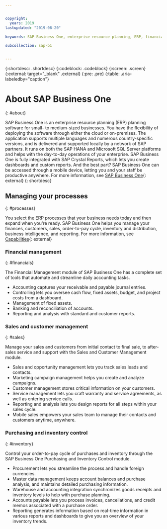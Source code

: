 ```yaml
---


copyright:
  years: 2019
lastupdated: "2019-08-20"

keywords: SAP Business One, enterprise resource planning, ERP, financials, sales, inventory

subcollection: sap-b1


---
```


{:shortdesc: .shortdesc}
{:codeblock: .codeblock}
{:screen: .screen}
{:external: target="_blank" .external}
{:pre: .pre}
{:table: .aria-labeledby="caption"}


# About SAP Business One
{: #about}

SAP Business One is an enterprise resource planning (ERP) planning software for small- to medium-sized businesses. You have the flexibility of deploying the software through either the cloud or on-premises. The application supports multiple languages and numerous country-specific versions, and is delivered and supported locally by a network of SAP partners. It runs on both the SAP HANA and Microsoft SQL Server platforms and helps with the day-to-day operations of your enterprise. SAP Business One is fully integrated with SAP Crystal Reports, which lets you create dashboards and custom reports. And the best part? SAP Business One can be accessed through a mobile device, letting you and your staff be productive anywhere. For more information, see [SAP Business One](https://www.sap.com/products/business-one.html){: external}
{: shortdesc}

## Managing your processes
{: #processes}

You select the ERP processes that your business needs today and then expand when you're ready. SAP Business One helps you manage your finances, customers, sales, order-to-pay cycle, inventory and distribution, business intelligence, and reporting. For more information, see [Capabilities](https://www.sap.com/products/business-one/features.html){: external}

### Financial management
{: #financials}

The Financial Management module of SAP Business One has a complete set of tools that automate and streamline daily accounting tasks.

* Accounting captures your receivable and payable journal entries.
* Controlling lets you oversee cash flow, fixed assets, budget, and project costs from a dashboard.
* Management of fixed assets.
* Banking and reconciliation of accounts.
* Reporting and analysis with standard and customer reports.

### Sales and customer management
{: #sales}

Manage your sales and customers from initial contact to final sale, to after-sales service and support with the Sales and Customer Management module.

* Sales and opportunity management lets you track sales leads and contacts.
* Marketing campaign management helps you create and analyze campaigns.
* Customer management stores critical information on your customers.
* Service management lets you craft warranty and service agreements, as well as entering service calls.
* Reporting and analysis lets you design reports for all steps within your sales cycle.
* Mobile sales empowers your sales team to manage their contacts and customers anytime, anywhere.

### Purchasing and inventory control
{: #inventory}

Control your order-to-pay cycle of purchases and inventory through the SAP Business One Purchasing and Inventory Control module.

* Procurement lets you streamline the process and handle foreign currencies.
* Master data management keeps account balances and purchase analysis, and maintains detailed purchasing information.
* Warehouse and accounting integration synchronizes goods receipts and inventory levels to help with purchase planning.
* Accounts payable lets you process invoices, cancellations, and credit memos associated with a purchase order.
* Reporting generates information based on real-time information in various reports and dashboards to give you an overview of your inventory trends.
